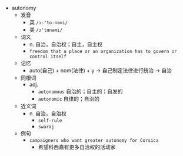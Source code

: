 - autonomy
  - 发音
    - 英 `/ɔː'tɑːnəmi/`
    - 美 `/ɔ'tɑnəmi/`
  - 词义
    - n. 自治，自治权；自主，自主权
    - `freedom that a place or an organization has to govern or control itself`
  - 记忆
    - auto(自己) + nom(法律) + y → 自己制定法律进行统治 → 自治
  - 同根词
    - adj.
      - `autonomous` 自治的；自主的；自发的
      - `autonomic` 自律的；自治的
  - 近义词
    - n. 自治，自治权
      - `self-rule`
      - `swaraj`
  - 例句
    - `campaigners who want greater autonomy for Corsica`
      - 希望科西嘉有更多自治权的活动家

